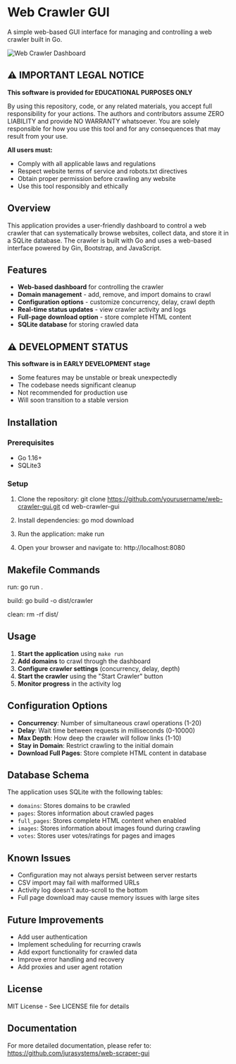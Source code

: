 # Web Crawler GUI

A simple web-based GUI interface for managing and controlling a web crawler built in Go.

![Web Crawler Dashboard](images/dashboard.png)

## ⚠️ IMPORTANT LEGAL NOTICE

**This software is provided for EDUCATIONAL PURPOSES ONLY**

By using this repository, code, or any related materials, you accept full responsibility for your actions. The authors and contributors assume ZERO LIABILITY and provide NO WARRANTY whatsoever. You are solely responsible for how you use this tool and for any consequences that may result from your use.

**All users must:**
- Comply with all applicable laws and regulations
- Respect website terms of service and robots.txt directives
- Obtain proper permission before crawling any website
- Use this tool responsibly and ethically

## Overview

This application provides a user-friendly dashboard to control a web crawler that can systematically browse websites, collect data, and store it in a SQLite database. The crawler is built with Go and uses a web-based interface powered by Gin, Bootstrap, and JavaScript.

## Features

- **Web-based dashboard** for controlling the crawler
- **Domain management** - add, remove, and import domains to crawl
- **Configuration options** - customize concurrency, delay, crawl depth
- **Real-time status updates** - view crawler activity and logs
- **Full-page download option** - store complete HTML content
- **SQLite database** for storing crawled data

## ⚠️ DEVELOPMENT STATUS

**This software is in EARLY DEVELOPMENT stage**

- Some features may be unstable or break unexpectedly
- The codebase needs significant cleanup
- Not recommended for production use
- Will soon transition to a stable version

## Installation

### Prerequisites

- Go 1.16+
- SQLite3

### Setup

1. Clone the repository:
git clone https://github.com/yourusername/web-crawler-gui.git
cd web-crawler-gui

2. Install dependencies:
go mod download

3. Run the application:
make run

4. Open your browser and navigate to:
http://localhost:8080

## Makefile Commands

run:
	go run .

build:
	go build -o dist/crawler

clean:
	rm -rf dist/

## Usage

1. **Start the application** using `make run`
2. **Add domains** to crawl through the dashboard
3. **Configure crawler settings** (concurrency, delay, depth)
4. **Start the crawler** using the "Start Crawler" button
5. **Monitor progress** in the activity log

## Configuration Options

- **Concurrency**: Number of simultaneous crawl operations (1-20)
- **Delay**: Wait time between requests in milliseconds (0-10000)
- **Max Depth**: How deep the crawler will follow links (1-10)
- **Stay in Domain**: Restrict crawling to the initial domain
- **Download Full Pages**: Store complete HTML content in database

## Database Schema

The application uses SQLite with the following tables:
- `domains`: Stores domains to be crawled
- `pages`: Stores information about crawled pages
- `full_pages`: Stores complete HTML content when enabled
- `images`: Stores information about images found during crawling
- `votes`: Stores user votes/ratings for pages and images

## Known Issues

- Configuration may not always persist between server restarts
- CSV import may fail with malformed URLs
- Activity log doesn't auto-scroll to the bottom
- Full page download may cause memory issues with large sites

## Future Improvements

- Add user authentication
- Implement scheduling for recurring crawls
- Add export functionality for crawled data
- Improve error handling and recovery
- Add proxies and user agent rotation

## License

MIT License - See LICENSE file for details

## Documentation

For more detailed documentation, please refer to:
https://github.com/jurasystems/web-scraper-gui